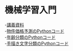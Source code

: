 # 機械学習入門

-[講義資料](https://github.com/hhachiya/AI-koyo/blob/master/%E6%A9%9F%E6%A2%B0%E5%AD%A6%E7%BF%92%E5%85%A5%E9%96%80_%E5%90%91%E9%99%BD.pdf)  
-[物件価格予測のPythonコード](https://colab.research.google.com/drive/1rnjurK2bWCVe2p70bjvrTwEWUuvirnYW#scrollTo=pJolYEsVm6S7)  
-[年齢分類のPythonコード](https://colab.research.google.com/drive/1YmSrOWNy0BwatsPtrvM7kEPG5vSTbc_n)  
-[手描き文字分類のPythonコード](https://colab.research.google.com/drive/1USyMSXpyuN4-FX-EKB_cLnv43-NBFHFh#scrollTo=uzY5lsODbbNB)

